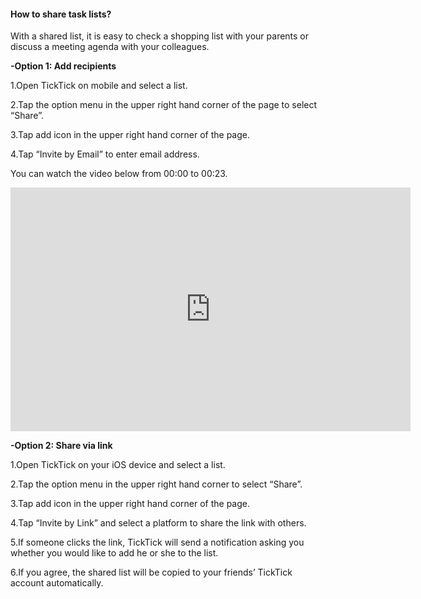 #### How to share task lists?
With a shared list, it is easy to check a shopping list with your parents or discuss a meeting agenda with your colleagues.

**-Option 1: Add recipients**

1.Open TickTick on mobile and select a list.

2.Tap the option menu in the upper right hand corner of the page to select “Share”.

3.Tap add icon in the upper right hand corner of the page.

4.Tap “Invite by Email” to enter email address.

You can watch the video below from 00:00 to 00:23.

<iframe width="640" height="390" src="https://www.youtube.com/embed/CTW6geOAGtw?list=PLbWRKVi0_aTEwRLCS5T4MD0wCQU_ve8xW" frameborder="0" allowfullscreen></iframe>


**-Option 2: Share via link**

1.Open TickTick on your iOS device and select a list.

2.Tap the option menu in the upper right hand corner to select “Share”.

3.Tap add icon in the upper right hand corner of the page.

4.Tap “Invite by Link” and select a platform to share the link with others.

5.If someone clicks the link, TickTick will send a notification asking you whether you would like to add he or she to the list.

6.If you agree, the shared list will be copied to your friends’ TickTick account automatically. 








